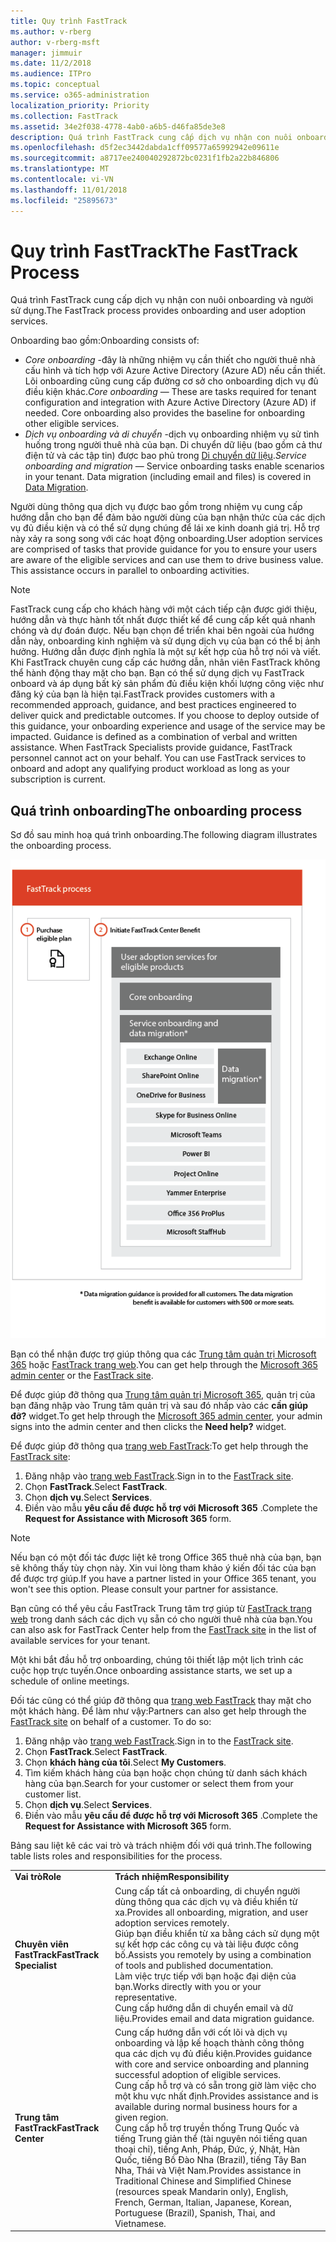 ```yaml
---
title: Quy trình FastTrack
ms.author: v-rberg
author: v-rberg-msft
manager: jimmuir
ms.date: 11/2/2018
ms.audience: ITPro
ms.topic: conceptual
ms.service: o365-administration
localization_priority: Priority
ms.collection: FastTrack
ms.assetid: 34e2f038-4778-4ab0-a6b5-d46fa85de3e8
description: Quá trình FastTrack cung cấp dịch vụ nhận con nuôi onboarding và người sử dụng.
ms.openlocfilehash: d5f2ec3442dabda1cff09577a65992942e09611e
ms.sourcegitcommit: a8717ee240040292872bc0231f1fb2a22b846806
ms.translationtype: MT
ms.contentlocale: vi-VN
ms.lasthandoff: 11/01/2018
ms.locfileid: "25895673"
---
```

# <a name="the-fasttrack-process"></a><span data-ttu-id="14d4c-103">Quy trình FastTrack</span><span class="sxs-lookup"><span data-stu-id="14d4c-103">The FastTrack Process</span></span>

<span data-ttu-id="14d4c-104">Quá trình FastTrack cung cấp dịch vụ nhận con nuôi onboarding và người sử dụng.</span><span class="sxs-lookup"><span data-stu-id="14d4c-104">The FastTrack process provides onboarding and user adoption services.</span></span> 
  
<span data-ttu-id="14d4c-105">Onboarding bao gồm:</span><span class="sxs-lookup"><span data-stu-id="14d4c-105">Onboarding consists of:</span></span>
  
- <span data-ttu-id="14d4c-p101">*Core onboarding* -đây là những nhiệm vụ cần thiết cho người thuê nhà cấu hình và tích hợp với Azure Active Directory (Azure AD) nếu cần thiết. Lõi onboarding cũng cung cấp đường cơ sở cho onboarding dịch vụ đủ điều kiện khác.</span><span class="sxs-lookup"><span data-stu-id="14d4c-p101">*Core onboarding* — These are tasks required for tenant configuration and integration with Azure Active Directory (Azure AD) if needed. Core onboarding also provides the baseline for onboarding other eligible services.</span></span> 
- <span data-ttu-id="14d4c-p102">*Dịch vụ onboarding và di chuyển* -dịch vụ onboarding nhiệm vụ sử tình huống trong người thuê nhà của bạn. Di chuyển dữ liệu (bao gồm cả thư điện tử và các tập tin) được bao phủ trong [Di chuyển dữ liệu](O365-data-migration.md).</span><span class="sxs-lookup"><span data-stu-id="14d4c-p102">*Service onboarding and migration* — Service onboarding tasks enable scenarios in your tenant. Data migration (including email and files) is covered in [Data Migration](O365-data-migration.md).</span></span> 
    
<span data-ttu-id="14d4c-p103">Người dùng thông qua dịch vụ được bao gồm trong nhiệm vụ cung cấp hướng dẫn cho bạn để đảm bảo người dùng của bạn nhận thức của các dịch vụ đủ điều kiện và có thể sử dụng chúng để lái xe kinh doanh giá trị. Hỗ trợ này xảy ra song song với các hoạt động onboarding.</span><span class="sxs-lookup"><span data-stu-id="14d4c-p103">User adoption services are comprised of tasks that provide guidance for you to ensure your users are aware of the eligible services and can use them to drive business value. This assistance occurs in parallel to onboarding activities.</span></span>
  
> [!NOTE]
> <span data-ttu-id="14d4c-p104">FastTrack cung cấp cho khách hàng với một cách tiếp cận được giới thiệu, hướng dẫn và thực hành tốt nhất được thiết kế để cung cấp kết quả nhanh chóng và dự đoán được. Nếu bạn chọn để triển khai bên ngoài của hướng dẫn này, onboarding kinh nghiệm và sử dụng dịch vụ của bạn có thể bị ảnh hưởng. Hướng dẫn được định nghĩa là một sự kết hợp của hỗ trợ nói và viết. Khi FastTrack chuyên cung cấp các hướng dẫn, nhân viên FastTrack không thể hành động thay mặt cho bạn. Bạn có thể sử dụng dịch vụ FastTrack onboard và áp dụng bất kỳ sản phẩm đủ điều kiện khối lượng công việc như đăng ký của bạn là hiện tại.</span><span class="sxs-lookup"><span data-stu-id="14d4c-p104">FastTrack provides customers with a recommended approach, guidance, and best practices engineered to deliver quick and predictable outcomes. If you choose to deploy outside of this guidance, your onboarding experience and usage of the service may be impacted. Guidance is defined as a combination of verbal and written assistance. When FastTrack Specialists provide guidance, FastTrack personnel cannot act on your behalf. You can use FastTrack services to onboard and adopt any qualifying product workload as long as your subscription is current.</span></span> 
  
## <a name="the-onboarding-process"></a><span data-ttu-id="14d4c-117">Quá trình onboarding</span><span class="sxs-lookup"><span data-stu-id="14d4c-117">The onboarding process</span></span>

<span data-ttu-id="14d4c-118">Sơ đồ sau minh hoạ quá trình onboarding.</span><span class="sxs-lookup"><span data-stu-id="14d4c-118">The following diagram illustrates the onboarding process.</span></span>
  
![Thời gian biểu cho việc sử dụng lợi ích Onboarding](media/O365-Onboarding-Timeline.png)
  
<span data-ttu-id="14d4c-120">Bạn có thể nhận được trợ giúp thông qua các [Trung tâm quản trị Microsoft 365](https://go.microsoft.com/fwlink/?linkid=2032704) hoặc [FastTrack trang web](https://go.microsoft.com/fwlink/?linkid=780698).</span><span class="sxs-lookup"><span data-stu-id="14d4c-120">You can get help through the [Microsoft 365 admin center](https://go.microsoft.com/fwlink/?linkid=2032704) or the [FastTrack site](https://go.microsoft.com/fwlink/?linkid=780698).</span></span> 

<span data-ttu-id="14d4c-121">Để được giúp đỡ thông qua [Trung tâm quản trị Microsoft 365](https://go.microsoft.com/fwlink/?linkid=2032704), quản trị của bạn đăng nhập vào Trung tâm quản trị và sau đó nhấp vào các **cần giúp đỡ?** widget.</span><span class="sxs-lookup"><span data-stu-id="14d4c-121">To get help through the [Microsoft 365 admin center](https://go.microsoft.com/fwlink/?linkid=2032704), your admin signs into the admin center and then clicks the **Need help?** widget.</span></span> 

<span data-ttu-id="14d4c-122">Để được giúp đỡ thông qua [trang web FastTrack](https://go.microsoft.com/fwlink/?linkid=780698):</span><span class="sxs-lookup"><span data-stu-id="14d4c-122">To get help through the [FastTrack site](https://go.microsoft.com/fwlink/?linkid=780698):</span></span> 
1.  <span data-ttu-id="14d4c-123">Đăng nhập vào [trang web FastTrack](https://go.microsoft.com/fwlink/?linkid=780698).</span><span class="sxs-lookup"><span data-stu-id="14d4c-123">Sign in to the [FastTrack site](https://go.microsoft.com/fwlink/?linkid=780698).</span></span> 
2.  <span data-ttu-id="14d4c-124">Chọn **FastTrack**.</span><span class="sxs-lookup"><span data-stu-id="14d4c-124">Select **FastTrack**.</span></span>
3.  <span data-ttu-id="14d4c-125">Chọn **dịch vụ**.</span><span class="sxs-lookup"><span data-stu-id="14d4c-125">Select **Services**.</span></span>
4.  <span data-ttu-id="14d4c-126">Điền vào mẫu **yêu cầu để được hỗ trợ với Microsoft 365** .</span><span class="sxs-lookup"><span data-stu-id="14d4c-126">Complete the **Request for Assistance with Microsoft 365** form.</span></span> 
> [!NOTE]
>  <span data-ttu-id="14d4c-p105">Nếu bạn có một đối tác được liệt kê trong Office 365 thuê nhà của bạn, bạn sẽ không thấy tùy chọn này. Xin vui lòng tham khảo ý kiến đối tác của bạn để được trợ giúp.</span><span class="sxs-lookup"><span data-stu-id="14d4c-p105">If you have a partner listed in your Office 365 tenant, you won't see this option. Please consult your partner for assistance.</span></span> 
  
 <span data-ttu-id="14d4c-129">Bạn cũng có thể yêu cầu FastTrack Trung tâm trợ giúp từ [FastTrack trang web](https://go.microsoft.com/fwlink/?linkid=780698) trong danh sách các dịch vụ sẵn có cho người thuê nhà của bạn.</span><span class="sxs-lookup"><span data-stu-id="14d4c-129">You can also ask for FastTrack Center help from the [FastTrack site](https://go.microsoft.com/fwlink/?linkid=780698) in the list of available services for your tenant.</span></span> 
    
 <span data-ttu-id="14d4c-130">Một khi bắt đầu hỗ trợ onboarding, chúng tôi thiết lập một lịch trình các cuộc họp trực tuyến.</span><span class="sxs-lookup"><span data-stu-id="14d4c-130">Once onboarding assistance starts, we set up a schedule of online meetings.</span></span>
    
<span data-ttu-id="14d4c-p106">Đối tác cũng có thể giúp đỡ thông qua [trang web FastTrack](https://go.microsoft.com/fwlink/?linkid=780698) thay mặt cho một khách hàng. Để làm như vậy:</span><span class="sxs-lookup"><span data-stu-id="14d4c-p106">Partners can also get help through the [FastTrack site](https://go.microsoft.com/fwlink/?linkid=780698) on behalf of a customer. To do so:</span></span>
1.  <span data-ttu-id="14d4c-133">Đăng nhập vào [trang web FastTrack](https://go.microsoft.com/fwlink/?linkid=780698).</span><span class="sxs-lookup"><span data-stu-id="14d4c-133">Sign in to the [FastTrack site](https://go.microsoft.com/fwlink/?linkid=780698).</span></span> 
2.  <span data-ttu-id="14d4c-134">Chọn **FastTrack**.</span><span class="sxs-lookup"><span data-stu-id="14d4c-134">Select **FastTrack**.</span></span>
3.  <span data-ttu-id="14d4c-135">Chọn **khách hàng của tôi**.</span><span class="sxs-lookup"><span data-stu-id="14d4c-135">Select **My Customers**.</span></span>
4.  <span data-ttu-id="14d4c-136">Tìm kiếm khách hàng của bạn hoặc chọn chúng từ danh sách khách hàng của bạn.</span><span class="sxs-lookup"><span data-stu-id="14d4c-136">Search for your customer or select them from your customer list.</span></span>
5.  <span data-ttu-id="14d4c-137">Chọn **dịch vụ**.</span><span class="sxs-lookup"><span data-stu-id="14d4c-137">Select **Services**.</span></span>
6.  <span data-ttu-id="14d4c-138">Điền vào mẫu **yêu cầu để được hỗ trợ với Microsoft 365** .</span><span class="sxs-lookup"><span data-stu-id="14d4c-138">Complete the **Request for Assistance with Microsoft 365** form.</span></span> 

<span data-ttu-id="14d4c-139">Bảng sau liệt kê các vai trò và trách nhiệm đối với quá trình.</span><span class="sxs-lookup"><span data-stu-id="14d4c-139">The following table lists roles and responsibilities for the process.</span></span>
    
|||
|:-----|:-----|
|<span data-ttu-id="14d4c-140">**Vai trò**</span><span class="sxs-lookup"><span data-stu-id="14d4c-140">**Role**</span></span> <br/> |<span data-ttu-id="14d4c-141">**Trách nhiệm**</span><span class="sxs-lookup"><span data-stu-id="14d4c-141">**Responsibility**</span></span> <br/> |
|<span data-ttu-id="14d4c-142">**Chuyên viên FastTrack**</span><span class="sxs-lookup"><span data-stu-id="14d4c-142">**FastTrack Specialist**</span></span> <br/> |<span data-ttu-id="14d4c-143">Cung cấp tất cả onboarding, di chuyển người dùng thông qua các dịch vụ và điều khiển từ xa.</span><span class="sxs-lookup"><span data-stu-id="14d4c-143">Provides all onboarding, migration, and user adoption services remotely.</span></span>  <br/> <span data-ttu-id="14d4c-144">Giúp bạn điều khiển từ xa bằng cách sử dụng một sự kết hợp các công cụ và tài liệu được công bố.</span><span class="sxs-lookup"><span data-stu-id="14d4c-144">Assists you remotely by using a combination of tools and published documentation.</span></span> <br/> <span data-ttu-id="14d4c-145">Làm việc trực tiếp với bạn hoặc đại diện của bạn.</span><span class="sxs-lookup"><span data-stu-id="14d4c-145">Works directly with you or your representative.</span></span> <br/> <span data-ttu-id="14d4c-146">Cung cấp hướng dẫn di chuyển email và dữ liệu.</span><span class="sxs-lookup"><span data-stu-id="14d4c-146">Provides email and data migration guidance.</span></span>|
|<span data-ttu-id="14d4c-147">**Trung tâm FastTrack**</span><span class="sxs-lookup"><span data-stu-id="14d4c-147">**FastTrack Center**</span></span>  <br/> |<span data-ttu-id="14d4c-148">Cung cấp hướng dẫn với cốt lõi và dịch vụ onboarding và lập kế hoạch thành công thông qua các dịch vụ đủ điều kiện.</span><span class="sxs-lookup"><span data-stu-id="14d4c-148">Provides guidance with core and service onboarding and planning successful adoption of eligible services.</span></span>  <br/> <span data-ttu-id="14d4c-149">Cung cấp hỗ trợ và có sẵn trong giờ làm việc cho một khu vực nhất định.</span><span class="sxs-lookup"><span data-stu-id="14d4c-149">Provides assistance and is available during normal business hours for a given region.</span></span> <br/> <span data-ttu-id="14d4c-150">Cung cấp hỗ trợ truyền thống Trung Quốc và tiếng Trung giản thể (tài nguyên nói tiếng quan thoại chỉ), tiếng Anh, Pháp, Đức, ý, Nhật, Hàn Quốc, tiếng Bồ Đào Nha (Brazil), tiếng Tây Ban Nha, Thái và Việt Nam.</span><span class="sxs-lookup"><span data-stu-id="14d4c-150">Provides assistance in Traditional Chinese and Simplified Chinese (resources speak Mandarin only), English, French, German, Italian, Japanese, Korean, Portuguese (Brazil), Spanish, Thai, and Vietnamese.</span></span>|


  


